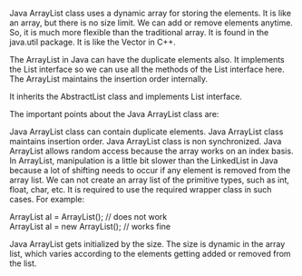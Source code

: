 Java ArrayList class uses a dynamic array for storing the elements. It is like an array, but there is no size limit. We can add or remove elements anytime. So, it is much more flexible than the traditional array. It is found in the java.util package. It is like the Vector in C++.

The ArrayList in Java can have the duplicate elements also. It implements the List interface so we can use all the methods of the List interface here. The ArrayList maintains the insertion order internally.

It inherits the AbstractList class and implements List interface.

The important points about the Java ArrayList class are:

Java ArrayList class can contain duplicate elements.
Java ArrayList class maintains insertion order.
Java ArrayList class is non synchronized.
Java ArrayList allows random access because the array works on an index basis.
In ArrayList, manipulation is a little bit slower than the LinkedList in Java because a lot of shifting needs to occur if any element is removed from the array list.
We can not create an array list of the primitive types, such as int, float, char, etc. It is required to use the required wrapper class in such cases. For example:

ArrayList<int> al = ArrayList<int>(); // does not work  
ArrayList<Integer> al = new ArrayList<Integer>(); // works fine  

Java ArrayList gets initialized by the size. The size is dynamic in the array list, which varies according to the elements getting added or removed from the list.
